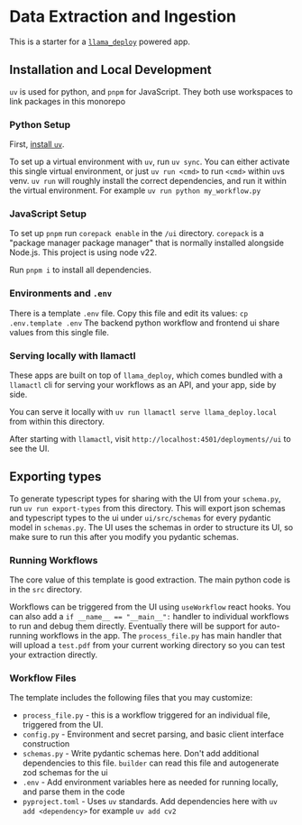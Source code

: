 # Data Extraction and Ingestion

This is a starter for a [`llama_deploy`](https://github.com/run-llama/llama_deploy) powered app.


## Installation and Local Development

`uv` is used for python, and `pnpm` for JavaScript. They both use workspaces to link packages in this monorepo

### Python Setup

First, [install `uv`](https://docs.astral.sh/uv/getting-started/installation/).

To set up a virtual environment with `uv`, run `uv sync`. You can either activate this single virtual environment, or just `uv run <cmd>` to run `<cmd>` within `uv`s venv.
`uv run` will roughly install the correct dependencies, and run it within the virtual environment. For example `uv run python my_workflow.py`

### JavaScript Setup

To set up `pnpm` run `corepack enable` in the `/ui` directory. `corepack` is a "package manager package manager" that is normally installed alongside Node.js. This project is using node v22.

Run `pnpm i` to install all dependencies.

### Environments and `.env`

There is a template `.env` file. Copy this file and edit its values: `cp .env.template .env` 
The backend python workflow and frontend ui share values from this single file.

### Serving locally with llamactl

These apps are built on top of `llama_deploy`, which comes bundled with a `llamactl` cli for serving your workflows as an API, and your app, side by side.

You can serve it locally with `uv run llamactl serve llama_deploy.local` from within this directory.

After starting with `llamactl`, visit `http://localhost:4501/deployments//ui` to see the UI.

## Exporting types

To generate typescript types for sharing with the UI from your `schema.py`, run `uv run export-types` from this directory. This will export json schemas and typescript
types to the ui under `ui/src/schemas` for every pydantic model in `schemas.py`. The UI uses the schemas in order to structure its UI, so make sure to run this after
you modify you pydantic schemas.

### Running Workflows

The core value of this template is good extraction. The main python code is in the `src` directory.

Workflows can be triggered from the UI using `useWorkflow` react hooks. You can also add a `if __name__ == "__main__":` handler to individual 
workflows to run and debug them directly. Eventually there will be support for auto-running workflows in the app.  The `process_file.py` has main
handler that will upload a `test.pdf` from your current working directory so you can test your extraction directly.

### Workflow Files

The template includes the following files that you may customize:

- `process_file.py` - this is a workflow triggered for an individual file, triggered from the UI.
- `config.py` - Environment and secret parsing, and basic client interface construction
- `schemas.py` - Write pydantic schemas here. Don't add additional dependencies to this file. `builder` can read this file and autogenerate zod schemas for the ui
- `.env` - Add environment variables here as needed for running locally, and parse them in the code
- `pyproject.toml` - Uses `uv` standards. Add dependencies here with `uv add <dependency>` for example `uv add cv2`
